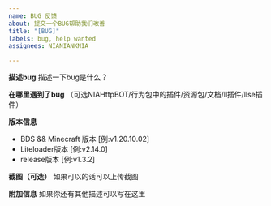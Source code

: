 ```yaml
---
name: BUG 反馈
about: 提交一个BUG帮助我们改善
title: "[BUG]"
labels: bug, help wanted
assignees: NIANIANKNIA

---
```


**描述bug**
描述一下bug是什么？

**在哪里遇到了bug**
（可选NIAHttpBOT/行为包中的插件/资源包/文档/ll插件/llse插件）

**版本信息**
 - BDS && Minecraft 版本 [例:v1.20.10.02]
 - Liteloader版本 [例:v2.14.0]
 - release版本 [例:v1.3.2]

**截图（可选）**
如果可以的话可以上传截图

**附加信息**
如果你还有其他描述可以写在这里
